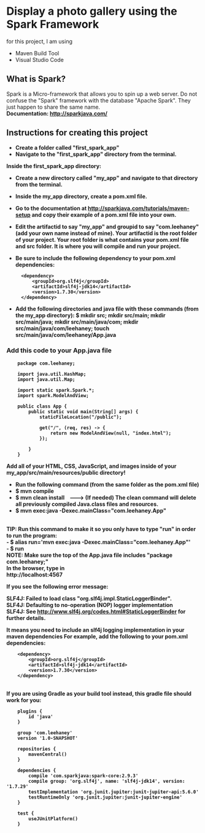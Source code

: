 # Display a photo gallery using the Spark Framework
for this project, I am using
- Maven Build Tool
- Visual Studio Code

## What is Spark?
Spark is a Micro-framework that allows you to spin up a web server. Do not confuse the "Spark" framework with the database "Apache Spark".
They just happen to share the same name.<br />
<b>Documentation<b>: http://sparkjava.com/ 

## Instructions for creating this project

- Create a folder called "first_spark_app"
- Navigate to the "first_spark_app" directory from the terminal.

Inside the first_spark_app directory:
- Create a new directory called "my_app" and navigate to that directory from the terminal.
- Inside the my_app directory, create a pom.xml file.

- Go to the documentation at http://sparkjava.com/tutorials/maven-setup and copy their example of a pom.xml file into your own. 

- Edit the artifactid to say "my_app" and groupid to say "com.leehaney" (add your own name instead of mine). Your artifactid is the root folder of your project. Your root
folder is what contains your pom.xml file and src folder. It is where you will compile
and run your project.

- Be sure to include the following dependency to your pom.xml dependencies:

        <dependency>
            <groupId>org.slf4j</groupId>
            <artifactId>slf4j-jdk14</artifactId>
            <version>1.7.30</version>
        </dependency>


- Add the following directories and java file with these commands (from the my_app directory):
$ mkdir src; mkdir src/main; mkdir src/main/java; mkdir src/main/java/com; mkdir src/main/java/com/leehaney; touch src/main/java/com/leehaney/App.java

### Add this code to your App.java file
        package com.leehaney;

        import java.util.HashMap;
        import java.util.Map;

        import static spark.Spark.*;
        import spark.ModelAndView;

        public class App {
            public static void main(String[] args) {
                staticFileLocation("/public");

                get("/", (req, res) -> {
                    return new ModelAndView(null, "index.html");
                });

            }  
        }

Add all of your HTML, CSS, JavaScript, and images inside of your my_app/src/main/resources/public directory!

- Run the following command (from the same folder as the pom.xml file)
- $ <b>mvn compile</b>
- $ <b>mvn clean install</b> &nbsp;&nbsp;&nbsp;---> (If needed) The clean command will delete all previously compiled Java.class files and resources.
- $ <b>mvn exec:java -Dexec.mainClass="com.leehaney.App"</b>
<br />
TIP: Run this command to make it so you only have to type "run" in order to run the program:<br />
- $ <b>alias run='mvn exec:java -Dexec.mainClass="com.leehaney.App"' <br />
- $ run <br>
<b>NOTE: Make sure the top of the App.java file includes "package com.leehaney;" <br />
In the browser, type in <br />
http://localhost:4567




If you see the following error message:

SLF4J: Failed to load class "org.slf4j.impl.StaticLoggerBinder".<br>
SLF4J: Defaulting to no-operation (NOP) logger implementation<br>
SLF4J: See http://www.slf4j.org/codes.html#StaticLoggerBinder for further details.<br>

It means you need to include an slf4j logging implementation in your maven dependencies
For example, add the following to your pom.xml dependencies:

        <dependency>
            <groupId>org.slf4j</groupId>
            <artifactId>slf4j-jdk14</artifactId>
            <version>1.7.30</version>
        </dependency>
        
<br />
If you are using Gradle as your build tool instead, this gradle file should work for you: <br />

        plugins {
            id 'java'
        }

        group 'com.leehaney'
        version '1.0-SNAPSHOT'

        repositories {
            mavenCentral()
        }

        dependencies {
            compile 'com.sparkjava:spark-core:2.9.3'
            compile group: 'org.slf4j', name: 'slf4j-jdk14', version: '1.7.29'
            testImplementation 'org.junit.jupiter:junit-jupiter-api:5.6.0'
            testRuntimeOnly 'org.junit.jupiter:junit-jupiter-engine'
        }

        test {
            useJUnitPlatform()
        }
